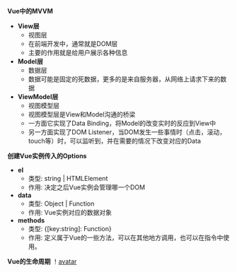 **Vue中的MVVM**
- **View层**
   - 视图层
   - 在前端开发中，通常就是DOM层
   - 主要的作用就是给用户展示各种信息
- **Model层**
   - 数据层
   - 数据可能是固定的死数据，更多的是来自服务器，从网络上请求下来的数据
- **ViewModel层**
   - 视图模型层
   - 视图模型层是View和Model沟通的桥梁
   - 一方面它实现了Data Binding，将Model的改变实时的反应到View中
   - 另一方面实现了DOM Listener，当DOM发生一些事情时（点击，滚动，touch等）时，可以监听到，并在需要的情况下改变对应的Data

**创建Vue实例传入的Options**
- **el**
   - 类型: string | HTMLElement
   - 作用: 决定之后Vue实例会管理哪一个DOM
- **data**
   - 类型: Object | Function
   - 作用: Vue实例对应的数据对象
- **methods**
   - 类型: {[key:string]: Function}
   - 作用: 定义属于Vue的一些方法，可以在其他地方调用，也可以在指令中使用。

**Vue的生命周期**
！[avatar](https://onedrive.live.com/?cid=D409D4017FC054DB&id=D409D4017FC054DB%2114111&parId=D409D4017FC054DB%2114110&o=OneUp)
